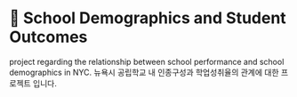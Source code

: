 # 🏫 School Demographics and Student Outcomes
project regarding the relationship between school performance and school demographics in NYC. 뉴욕시 공립학교 내 인종구성과 학업성취율의 관계에 대한 프로젝트 입니다.
